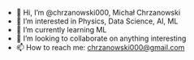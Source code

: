 - 👋 Hi, I’m @chrzanowski000, Michał Chrzanowski
- 👀 I’m interested in Physics, Data Science, AI, ML
- 🌱 I’m currently learning ML
- 💞️ I’m looking to collaborate on anything interesting
- 📫 How to reach me: chrzanowski000@gmail.com

<!---
chrzanowski000/chrzanowski000 is a ✨ special ✨ repository because its `README.md` (this file) appears on your GitHub profile.
You can click the Preview link to take a look at your changes.
--->
